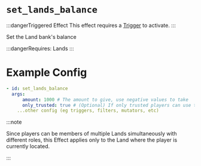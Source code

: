 # `set_lands_balance`
:::dangerTriggered Effect
This effect requires a [Trigger](https://plugins.auxilor.io/effects/all-triggers) to activate.
:::

Set the Land bank's balance

:::dangerRequires:
Lands
:::

# Example Config

```yaml
- id: set_lands_balance
  args:
      amount: 1000 # The amount to give, use negative values to take
      only_trusted: true # (Optional) If only trusted players can use this effect. Defaults to true.
    ...other config (eg triggers, filters, mutators, etc)
```

:::note  
  
Since players can be members of multiple Lands simultaneously with different roles, this Effect applies only to the Land where the player is currently located.

:::